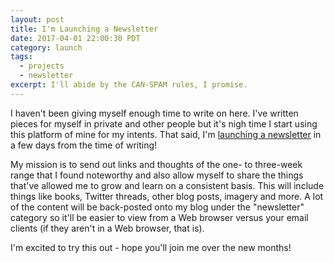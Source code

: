 ```yaml
---
layout: post
title: I'm Launching a Newsletter
date: 2017-04-01 22:00:30 PDT
category: launch
tags:
  - projects
  - newsletter
excerpt: I'll abide by the CAN-SPAM rules, I promise.
---
```


I haven't been giving myself enough time to write on here. I've written pieces
for myself in private and other people but it's nigh time I start using this
platform of mine for my intents. That said, I'm [launching a newsletter][1] in
a few days from the time of writing!

My mission is to send out links and thoughts of the one- to three-week range
that I found noteworthy and also allow myself to share the things that've
allowed me to grow and learn on a consistent basis. This will include things
like books, Twitter threads, other blog posts, imagery and more. A lot of the
content will be back-posted onto my blog under the "newsletter" category so
it'll be easier to view from a Web browser versus your email clients (if they
aren't in a Web browser, that is).

I'm excited to try this out - hope you'll join me over the new months!

[1]: /newsletter/

